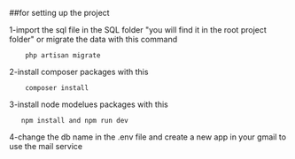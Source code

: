 ##for setting up the project 


1-import the sql file in the SQL folder "you will find it in the root project folder" or migrate the data with this command

```
    php artisan migrate

```

2-install composer packages with this

```
    composer install

```

3-install node modelues packages with this

```
   npm install and npm run dev

```

4-change the db name in the .env file and create a new app in your gmail to use the mail service 

